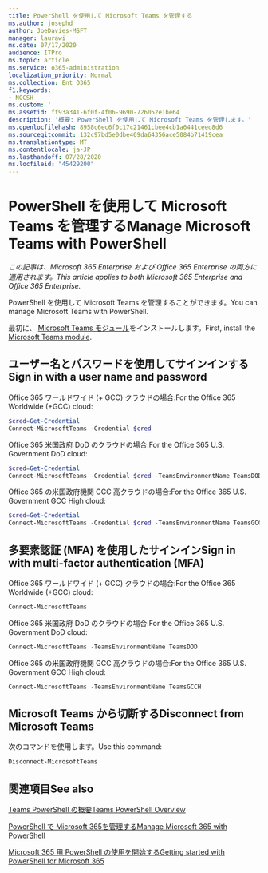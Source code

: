 ```yaml
---
title: PowerShell を使用して Microsoft Teams を管理する
ms.author: josephd
author: JoeDavies-MSFT
manager: laurawi
ms.date: 07/17/2020
audience: ITPro
ms.topic: article
ms.service: o365-administration
localization_priority: Normal
ms.collection: Ent_O365
f1.keywords:
- NOCSH
ms.custom: ''
ms.assetid: ff93a341-6f0f-4f06-9690-726052e1be64
description: '概要: PowerShell を使用して Microsoft Teams を管理します。'
ms.openlocfilehash: 8958c6ec6f0c17c21461cbee4cb1a6441ceed8d6
ms.sourcegitcommit: 132c97bd5e0dbe469da64356ace5084b71419cea
ms.translationtype: MT
ms.contentlocale: ja-JP
ms.lasthandoff: 07/28/2020
ms.locfileid: "45429200"
---
```

# <a name="manage-microsoft-teams-with-powershell"></a><span data-ttu-id="5028b-103">PowerShell を使用して Microsoft Teams を管理する</span><span class="sxs-lookup"><span data-stu-id="5028b-103">Manage Microsoft Teams with PowerShell</span></span>

<span data-ttu-id="5028b-104">*この記事は、Microsoft 365 Enterprise および Office 365 Enterprise の両方に適用されます。*</span><span class="sxs-lookup"><span data-stu-id="5028b-104">*This article applies to both Microsoft 365 Enterprise and Office 365 Enterprise.*</span></span>

<span data-ttu-id="5028b-105">PowerShell を使用して Microsoft Teams を管理することができます。</span><span class="sxs-lookup"><span data-stu-id="5028b-105">You can manage Microsoft Teams with PowerShell.</span></span>
  
<span data-ttu-id="5028b-106">最初に、 [Microsoft Teams モジュール](https://www.powershellgallery.com/packages/MicrosoftTeams/)をインストールします。</span><span class="sxs-lookup"><span data-stu-id="5028b-106">First, install the [Microsoft Teams module](https://www.powershellgallery.com/packages/MicrosoftTeams/).</span></span>
    
## <a name="sign-in-with-a-user-name-and-password"></a><span data-ttu-id="5028b-107">ユーザー名とパスワードを使用してサインインする</span><span class="sxs-lookup"><span data-stu-id="5028b-107">Sign in with a user name and password</span></span>

<span data-ttu-id="5028b-108">Office 365 ワールドワイド (+ GCC) クラウドの場合:</span><span class="sxs-lookup"><span data-stu-id="5028b-108">For the Office 365 Worldwide (+GCC) cloud:</span></span>

```powershell
$cred=Get-Credential
Connect-MicrosoftTeams -Credential $cred
```

<span data-ttu-id="5028b-109">Office 365 米国政府 DoD のクラウドの場合:</span><span class="sxs-lookup"><span data-stu-id="5028b-109">For the Office 365 U.S. Government DoD cloud:</span></span> 

```powershell
$cred=Get-Credential
Connect-MicrosoftTeams -Credential $cred -TeamsEnvironmentName TeamsDOD
```

<span data-ttu-id="5028b-110">Office 365 の米国政府機関 GCC 高クラウドの場合:</span><span class="sxs-lookup"><span data-stu-id="5028b-110">For the Office 365 U.S. Government GCC High cloud:</span></span>

```powershell
$cred=Get-Credential
Connect-MicrosoftTeams -Credential $cred -TeamsEnvironmentName TeamsGCCH
```

## <a name="sign-in-with-multi-factor-authentication-mfa"></a><span data-ttu-id="5028b-111">多要素認証 (MFA) を使用したサインイン</span><span class="sxs-lookup"><span data-stu-id="5028b-111">Sign in with multi-factor authentication (MFA)</span></span>

<span data-ttu-id="5028b-112">Office 365 ワールドワイド (+ GCC) クラウドの場合:</span><span class="sxs-lookup"><span data-stu-id="5028b-112">For the Office 365 Worldwide (+GCC) cloud:</span></span>

```powershell
Connect-MicrosoftTeams
```

<span data-ttu-id="5028b-113">Office 365 米国政府 DoD のクラウドの場合:</span><span class="sxs-lookup"><span data-stu-id="5028b-113">For the Office 365 U.S. Government DoD cloud:</span></span> 

```powershell
Connect-MicrosoftTeams -TeamsEnvironmentName TeamsDOD
```

<span data-ttu-id="5028b-114">Office 365 の米国政府機関 GCC 高クラウドの場合:</span><span class="sxs-lookup"><span data-stu-id="5028b-114">For the Office 365 U.S. Government GCC High cloud:</span></span>

```powershell
Connect-MicrosoftTeams -TeamsEnvironmentName TeamsGCCH
```

## <a name="disconnect-from-microsoft-teams"></a><span data-ttu-id="5028b-115">Microsoft Teams から切断する</span><span class="sxs-lookup"><span data-stu-id="5028b-115">Disconnect from Microsoft Teams</span></span>

<span data-ttu-id="5028b-116">次のコマンドを使用します。</span><span class="sxs-lookup"><span data-stu-id="5028b-116">Use this command:</span></span>

```powershell
Disconnect-MicrosoftTeams
```


## <a name="see-also"></a><span data-ttu-id="5028b-117">関連項目</span><span class="sxs-lookup"><span data-stu-id="5028b-117">See also</span></span>

[<span data-ttu-id="5028b-118">Teams PowerShell の概要</span><span class="sxs-lookup"><span data-stu-id="5028b-118">Teams PowerShell Overview</span></span>](https://docs.microsoft.com/microsoftteams/teams-powershell-overview)
  
[<span data-ttu-id="5028b-119">PowerShell で Microsoft 365を管理する</span><span class="sxs-lookup"><span data-stu-id="5028b-119">Manage Microsoft 365 with PowerShell</span></span>](manage-office-365-with-office-365-powershell.md)
  
[<span data-ttu-id="5028b-120">Microsoft 365 用 PowerShell の使用を開始する</span><span class="sxs-lookup"><span data-stu-id="5028b-120">Getting started with PowerShell for Microsoft 365</span></span>](getting-started-with-office-365-powershell.md)


